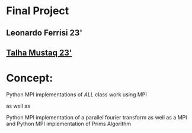 # Final Project

## Leonardo Ferrisi 23'
## [Talha Mustaq 23'](https://github.com/talhamushtaq8)

# Concept:

Python MPI implementations of *ALL* class work using MPI

as well as

Python MPI implementation of a parallel fourier transform
as well as a
MPI and Python MPI implementation of Prims Algorithm
